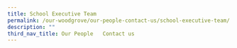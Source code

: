 ```yaml
---
title: School Executive Team
permalink: /our-woodgrove/our-people-contact-us/school-executive-team/
description: ""
third_nav_title: Our People   Contact us
---
```

